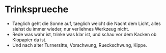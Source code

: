 # Trinksprueche

- Taeglich geht die Sonne auf, taeglich weicht die Nacht dem Licht, alles siehst du immer wieder, nur verliehnes Werkzeug nicht.
- Rede was wahr ist, trinke was klar ist, und schau vor dem Kacken ob Klopapier da ist.
- Und nach alter Turnersitte, Vorschwung, Rueckschwung, Kippe.
